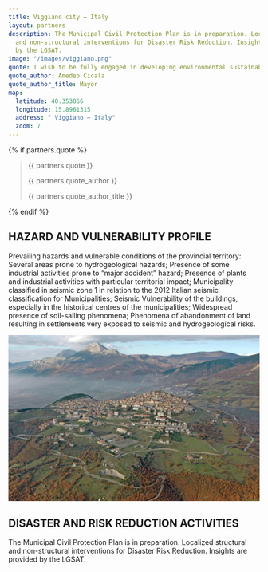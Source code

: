 ```yaml
---
title: Viggiano city – Italy
layout: partners
description: The Municipal Civil Protection Plan is in preparation. Localized structural
  and non-structural interventions for Disaster Risk Reduction. Insights are provided
  by the LGSAT.
image: "/images/viggiano.png"
quote: I wish to be fully engaged in developing environmental sustainability and territorial safety in the urban and land-use government actions. To this aim, our community will actively participate with the Province of Potenza in the action proposed for strengthening territorial resilience by adopting local policies and specific actions.
quote_author: Amedeo Cicala
quote_author_title: Mayor
map:
  latitude: 40.353866
  longitude: 15.8961315
  address: " Viggiano – Italy"
  zoom: 7
---
```


{% if partners.quote %}
<section class="testimonial">
		<div class="container flex">
			<div class="testimonial-block">
				<blockquote>
					<p class="editable">{{ partners.quote }}</p>
					<p class="profile_author">{{ partners.quote_author }}</p>
					<p>{{ partners.quote_author_title }}</p>
				</blockquote>
			</div>
		</div>
	</section>
{% endif %}

## HAZARD AND VULNERABILITY PROFILE 
Prevailing hazards and vulnerable conditions of the provincial territory: Several areas prone to hydrogeological hazards; Presence of some industrial activities prone to “major accident” hazard; Presence of plants and industrial activities with particular territorial impact; Municipality classified in seismic zone 1 in relation to the 2012 Italian seismic classification for Municipalities; Seismic Vulnerability of the buildings, especially in the historical centres of the municipalities; Widespread presence of soil-sailing phenomena; Phenomena of abandonment of land resulting in settlements very exposed to seismic and hydrogeological risks.

![alt text](/images/viggiano.png "Viggiano – Italy")

## DISASTER AND RISK REDUCTION ACTIVITIES 
The Municipal Civil Protection Plan is in preparation. Localized structural and non-structural interventions for Disaster Risk Reduction. Insights are provided by the LGSAT.
